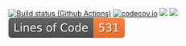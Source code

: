 [![Build status (Github Actions)](https://github.com/THargreaves/MonteCarloZoo.jl/workflows/CI/badge.svg)](https://github.com/THargreaves/MonteCarloZoo.jl/actions)
[![codecov.io](http://codecov.io/github/THargreaves/MonteCarloZoo.jl/coverage.svg?branch=master)](http://codecov.io/github/THargreaves/MonteCarloZoo.jl?branch=master)
[![](https://img.shields.io/badge/docs-stable-blue.svg)](https://thargreaves.github.io/MonteCarloZoo.jl/stable)
[![](https://img.shields.io/badge/docs-dev-blue.svg)](https://thargreaves.github.io/MonteCarloZoo.jl/dev)
[![Lines of Code (Github Actions)](https://raw.githubusercontent.com/THargreaves/MonteCarloZoo.jl/image-data/badge.svg)](https://github.com/THargreaves/MonteCarloZoo.jl/actions)
